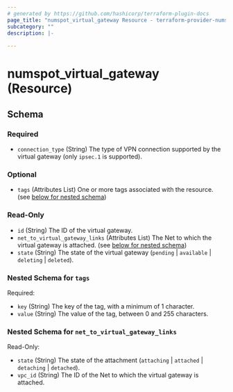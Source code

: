 ```yaml
---
# generated by https://github.com/hashicorp/terraform-plugin-docs
page_title: "numspot_virtual_gateway Resource - terraform-provider-numspot"
subcategory: ""
description: |-
  
---
```


# numspot_virtual_gateway (Resource)





<!-- schema generated by tfplugindocs -->
## Schema

### Required

- `connection_type` (String) The type of VPN connection supported by the virtual gateway (only `ipsec.1` is supported).

### Optional

- `tags` (Attributes List) One or more tags associated with the resource. (see [below for nested schema](#nestedatt--tags))

### Read-Only

- `id` (String) The ID of the virtual gateway.
- `net_to_virtual_gateway_links` (Attributes List) The Net to which the virtual gateway is attached. (see [below for nested schema](#nestedatt--net_to_virtual_gateway_links))
- `state` (String) The state of the virtual gateway (`pending` \| `available` \| `deleting` \| `deleted`).

<a id="nestedatt--tags"></a>
### Nested Schema for `tags`

Required:

- `key` (String) The key of the tag, with a minimum of 1 character.
- `value` (String) The value of the tag, between 0 and 255 characters.


<a id="nestedatt--net_to_virtual_gateway_links"></a>
### Nested Schema for `net_to_virtual_gateway_links`

Read-Only:

- `state` (String) The state of the attachment (`attaching` \| `attached` \| `detaching` \| `detached`).
- `vpc_id` (String) The ID of the Net to which the virtual gateway is attached.
